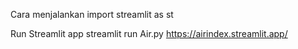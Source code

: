 Cara menjalankan
import streamlit as st

Run Streamlit app
streamlit run Air.py
https://airindex.streamlit.app/
